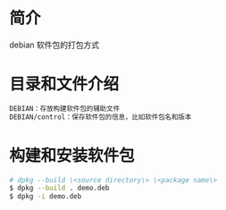 # 简介

debian 软件包的打包方式

# 目录和文件介绍

```txt
DEBIAN：存放构建软件包的辅助文件
DEBIAN/control：保存软件包的信息，比如软件包名和版本
```

# 构建和安装软件包

```bash
# dpkg --build \<source directory\> \<package name\>
$ dpkg --build . demo.deb
$ dpkg -i demo.deb
```
